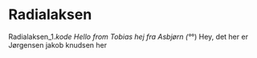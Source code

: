 # Radialaksen
Radialaksen_1._kode
Hello from Tobias
hej fra Asbjørn (°_°) 
Hey, det her er Jørgensen
jakob knudsen her
